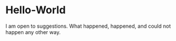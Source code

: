 # Hello-World
I am open to suggestions.
What happened, happened, and could not happen any other way.
